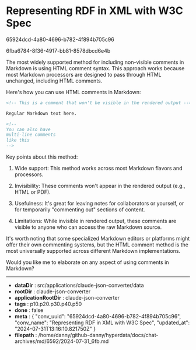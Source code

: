 # Representing RDF in XML with W3C Spec

65924dcd-4a80-4696-b782-4f894b705c96

6fba6784-8f36-4917-bb81-8578dbcd6e4b

 The most widely supported method for including non-visible comments in Markdown is using HTML comment syntax. This approach works because most Markdown processors are designed to pass through HTML unchanged, including HTML comments.

Here's how you can use HTML comments in Markdown:

```markdown
<!-- This is a comment that won't be visible in the rendered output -->

Regular Markdown text here.

<!-- 
You can also have
multi-line comments
like this
-->
```

Key points about this method:

1. Wide support: This method works across most Markdown flavors and processors.

2. Invisibility: These comments won't appear in the rendered output (e.g., HTML or PDF).

3. Usefulness: It's great for leaving notes for collaborators or yourself, or for temporarily "commenting out" sections of content.

4. Limitations: While invisible in rendered output, these comments are visible to anyone who can access the raw Markdown source.

It's worth noting that some specialized Markdown editors or platforms might offer their own commenting systems, but the HTML comment method is the most universally supported across different Markdown implementations.

Would you like me to elaborate on any aspect of using comments in Markdown?

---

* **dataDir** : src/applications/claude-json-converter/data
* **rootDir** : claude-json-converter
* **applicationRootDir** : claude-json-converter
* **tags** : p10.p20.p30.p40.p50
* **done** : false
* **meta** : {
  "conv_uuid": "65924dcd-4a80-4696-b782-4f894b705c96",
  "conv_name": "Representing RDF in XML with W3C Spec",
  "updated_at": "2024-07-31T13:16:10.821750Z"
}
* **filepath** : /home/danny/github-danny/hyperdata/docs/chat-archives/md/6592/2024-07-31_6fb.md